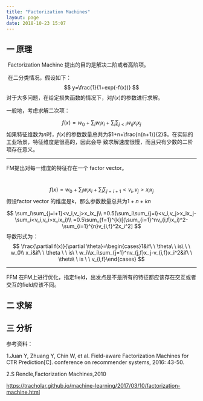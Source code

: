 ```yaml
---
title: "Factorization Machines"
layout: page
date: 2018-10-23 15:07
---
```




## 一 原理

​    Factorization Machine 提出的目的是解决二阶或者高阶项。

​    在二分类情况，假设如下：
$$
y=\frac{1}{1+exp(-f(x))}
$$
   对于大多问题，在给定损失函数的情况下，对$f(x)$的参数进行求解。

  一般地，考虑求解二次项：

  
$$
f(x)=w_0+\sum_iw_ix_i+\sum_i\sum_{j<i}w_{ij}x_ix_j
$$
   如果特征维数为$n$时，$f(x)$的参数数量总共为$1+n+\frac{n(n+1)}{2}$。在实际的工业场景，特征维度是很高的，因此会导  致求解速度很慢，而且只有少数的二阶项存在意义。

---



  FM提出对每一维度的特征存在一个 factor vector。

​       
$$
f(x)=w_0+\sum_iw_ix_i+\sum_i\sum_{j=i+1}<v_i,v_j>x_ix_j
$$
  假设factor vector 的维度是k，那么参数数量总共为$1+n+kn$

  
$$
\sum_i\sum_{j=i+1}<v_i,v_j>x_ix_j\\
=0.5(\sum_i\sum_{j=i}<v_i,v_j>x_ix_j-\sum_i<v_i,v_i>x_ix_i)\\
=0.5\sum_{f=1}^{k}[(\sum_{i=1}^nv_{i,f}x_i)^2-\sum_{i=1}^{n}v_{i,f}^2x_i^2]
$$
 导数形式为：
$$
\frac{\partial f(x)}{\partial \theta}=\begin{cases}1&if\ \  \theta\ \  is\ \ \  w_0\\ x_i&if\ \ \theta \ \ is\ \ w_i\\x_i\sum_{j=1}^nv_{j,f}x_j-v_{i,f}x_i^2&if\ \ \theta\ \ is \ \ v_{i,f}\end{cases}
$$

---

FFM 在FM上进行优化，指定field，出发点是不是所有的特征都应该存在交互或者交互的field应该不同。



## 二 求解





## 三 分析



参考资料：

1.Juan Y, Zhuang Y, Chin W, et al. Field-aware Factorization Machines for CTR Prediction[C]. conference on recommender systems, 2016: 43-50.

2.S Rendle,Factorization Machines,2010

https://tracholar.github.io/machine-learning/2017/03/10/factorization-machine.html